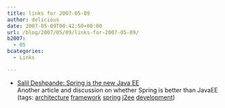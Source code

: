 ```yaml
---
title: links for 2007-05-09
author: delicious
date: 2007-05-09T00:42:50+00:00
url: /blog/2007/05/09/links-for-2007-05-09/
b2007:
  - 05
bcategories:
  - Links

---
```

  * <div>
      <a href="http://www.theserverside.com/news/thread.tss?thread_id=45268">Salil Deshpande: Spring is the new Java EE</a>
    </div>
    
    <div>
      Another article and discussion on whether Spring is better than JavaEE
    </div>
    
    <div>
      (tags: <a href="http://del.icio.us/frodenas/architecture">architecture</a> <a href="http://del.icio.us/frodenas/framework">framework</a> <a href="http://del.icio.us/frodenas/spring">spring</a> <a href="http://del.icio.us/frodenas/j2ee">j2ee</a> <a href="http://del.icio.us/frodenas/development">development</a>)
    </div>